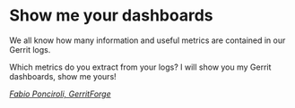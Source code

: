 # Show me your dashboards

We all know how many information and useful metrics are contained in our Gerrit logs.

Which metrics do you extract from your logs?
I will show you my Gerrit dashboards, show me yours!

*[Fabio Ponciroli, GerritForge](/speakers.md#fponciroli)*
